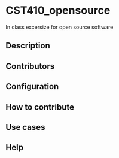 # CST410_opensource
In class excersize for open source software

## Description

## Contributors

## Configuration

## 

## How to contribute

## Use cases

## Help
